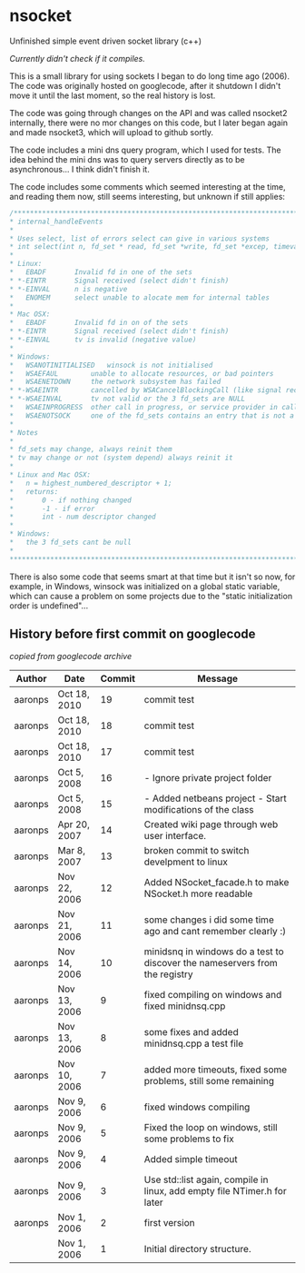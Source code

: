 # nsocket
Unfinished simple event driven socket library (c++)

_Currently didn't check if it compiles._

This is a small library for using sockets I began to do long time ago (2006). The code was originally hosted on googlecode, after it shutdown I didn't move it until the last moment, so the real history is lost.

The code was going through changes on the API and was called nsocket2 internally, there were no mor changes on this code, but I later began again and made nsocket3, which will upload to github sortly.

The code includes a mini dns query program, which I used for tests. The idea behind the mini dns was to query servers directly as to be asynchronous... I think didn't finish it.

The code includes some comments which seemed interesting at the time, and reading them now, still seems interesting, but unknown if still applies:

```c++
/****************************************************************************
* internal_handleEvents
*
* Uses select, list of errors select can give in various systems
* int select(int n, fd_set * read, fd_set *write, fd_set *excep, timeval *tv)
*
* Linux:
*   EBADF       Invalid fd in one of the sets
* *-EINTR       Signal received (select didn't finish)
* *-EINVAL      n is negative
*   ENOMEM      select unable to alocate mem for internal tables
*
* Mac OSX:
*   EBADF       Invalid fd in on of the sets
* *-EINTR       Signal received (select didn't finish)
* *-EINVAL      tv is invalid (negative value)
*
* Windows:
*   WSANOTINITIALISED   winsock is not initialised
*   WSAEFAUL        unable to allocate resources, or bad pointers
*   WSAENETDOWN     the network subsystem has failed
* *-WSAEINTR        cancelled by WSACancelBlockingCall (like signal received)
* *-WSAEINVAL       tv not valid or the 3 fd_sets are NULL
*   WSAEINPROGRESS  other call in progress, or service provider in callback
*   WSAENOTSOCK     one of the fd_sets contains an entry that is not a socket
*
* Notes
*
* fd_sets may change, always reinit them
* tv may change or not (system depend) always reinit it
*
* Linux and Mac OSX:
*   n = highest_numbered_descriptor + 1;
*   returns:
*       0 - if nothing changed
*       -1 - if error
*       int - num descriptor changed
*
* Windows:
*   the 3 fd_sets cant be null
*
****************************************************************************/
```

There is also some code that seems smart at that time but it isn't so now, for example, in Windows, winsock was initialized on a global static variable, which can cause a problem on some projects due to the "static initialization order is undefined"...

## History before first commit on googlecode
_copied from googlecode archive_

| Author  | Date         | Commit | Message |
|---------|--------------|--------|---------|
| aaronps | Oct 18, 2010 |   19   | commit test |
| aaronps | Oct 18, 2010 |   18   | commit test |
| aaronps | Oct 18, 2010 |   17   | commit test |
| aaronps | Oct 5, 2008  |   16   | - Ignore private project folder |
| aaronps | Oct 5, 2008  |   15   | - Added netbeans project - Start modifications of the class |
| aaronps | Apr 20, 2007 |   14   | Created wiki page through web user interface. |
| aaronps | Mar 8, 2007  |   13   | broken commit to switch develpment to linux |
| aaronps | Nov 22, 2006 |   12   | Added NSocket_facade.h to make NSocket.h more readable |
| aaronps | Nov 21, 2006 |   11   | some changes i did some time ago and cant remember clearly :) |
| aaronps | Nov 14, 2006 |   10   | minidsnq in windows do a test to discover the nameservers from the registry |
| aaronps | Nov 13, 2006 |    9   | fixed compiling on windows and fixed minidnsq.cpp |
| aaronps | Nov 13, 2006 |    8   | some fixes and added minidnsq.cpp a test file |
| aaronps | Nov 10, 2006 |    7   | added more timeouts, fixed some problems, still some remaining |
| aaronps | Nov 9, 2006  |    6   | fixed windows compiling |
| aaronps | Nov 9, 2006  |    5   | Fixed the loop on windows, still some problems to fix |
| aaronps | Nov 9, 2006  |    4   | Added simple timeout |
| aaronps | Nov 9, 2006  |    3   | Use std::list again, compile in linux, add empty file NTimer.h for later |
| aaronps | Nov 1, 2006  |    2   | first version |
|         | Nov 1, 2006  |    1   | Initial directory structure. |
